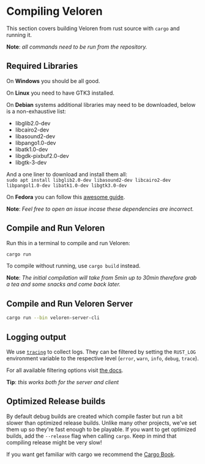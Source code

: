 # Compiling Veloren

This section covers building Veloren from rust source with `cargo` and running it.

**Note**: _all commands need to be run from the repository._

## Required Libraries

On **Windows** you should be all good.

On **Linux** you need to have GTK3 installed.

On **Debian** systems additional libraries may need to be downloaded, below is a non-exhaustive list:

- libglib2.0-dev
- libcairo2-dev
- libasound2-dev
- libpango1.0-dev
- libatk1.0-dev
- libgdk-pixbuf2.0-dev
- libgtk-3-dev

And a one liner to download and install them all:<br/>
`sudo apt install libglib2.0-dev libasound2-dev libcairo2-dev libpangol1.0-dev libatk1.0-dev libgtk3.0-dev`

On **Fedora** you can follow this [awesome guide](https://kwiecien.us/building-veloren-on-fedora.html).

**Note**: _Feel free to open an issue incase these dependencies are incorrect._

## Compile and Run Veloren

Run this in a terminal to compile and run Veloren:

```bash
cargo run
```

To compile without running, use `cargo build` instead.

**Note**: _The initial compilation will take from 5min up to 30min therefore grab a tea and some snacks and come back later._

## Compile and Run Veloren Server

```bash
cargo run --bin veloren-server-cli
```

## Logging output

We use [`tracing`](https://crates.io/crates/tracing) to collect logs. They can be filtered by setting the `RUST_LOG` environment variable to the respective level (`error`, `warn`, `info`, `debug`, `trace`).

For all available filtering options visit [the docs](https://docs.rs/tracing-subscriber/0.2.7/tracing_subscriber/filter/struct.EnvFilter.html#examples).

**Tip**: _this works both for the server and client_

## Optimized Release builds

By default debug builds are created which compile faster but run a bit slower than optimized release builds. Unlike many other projects, we've set them up so they're fast enough to be playable. If you want to get optimized builds, add the `--release` flag when calling `cargo`. Keep in mind that compiling release might be very slow!

If you want get familiar with cargo we recommend the [Cargo Book](https://doc.rust-lang.org/cargo/).
